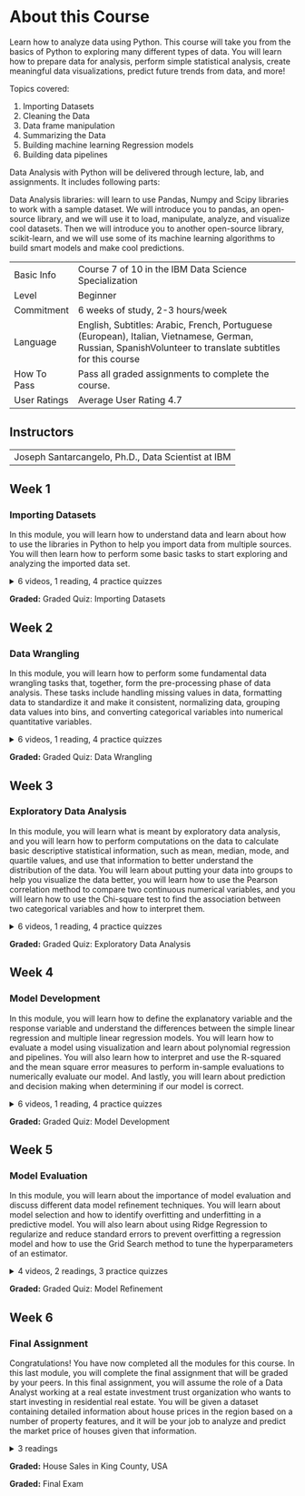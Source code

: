 # **About this Course**

Learn how to analyze data using Python. This course will take you from the basics of Python to exploring many different types of data. You will learn how to prepare data for analysis, perform simple statistical analysis, create meaningful data visualizations, predict future trends from data, and more!

Topics covered:

1. Importing Datasets
2. Cleaning the Data
3. Data frame manipulation
4. Summarizing the Data
5. Building machine learning Regression models
6. Building data pipelines

Data Analysis with Python will be delivered through lecture, lab, and assignments. It includes following parts:

Data Analysis libraries: will learn to use Pandas, Numpy and Scipy libraries to work with a sample dataset. We will introduce you to pandas, an open-source library, and we will use it to load, manipulate, analyze, and visualize cool datasets. Then we will introduce you to another open-source library, scikit-learn, and we will use some of its machine learning algorithms to build smart models and make cool predictions.

|  | |
| --- | --- |
| Basic Info | Course 7 of 10 in the IBM Data Science Specialization |
| Level | Beginner |
| Commitment | 6 weeks of study, 2-3 hours/week |
| Language | English, Subtitles: Arabic, French, Portuguese (European), Italian, Vietnamese, German, Russian, SpanishVolunteer to translate subtitles for this course |
| How To Pass | Pass all graded assignments to complete the course. |
| User Ratings | Average User Rating 4.7 |

## Instructors
|     |
| --- |
| Joseph Santarcangelo, Ph.D., Data Scientist at IBM |


## Week 1

### Importing Datasets

In this module, you will learn how to understand data and learn about how to use the libraries in Python to help you import data from multiple sources. You will then learn how to perform some basic tasks to start exploring and analyzing the imported data set.

<details>
<summary>6 videos, 1 reading, 4 practice quizzes</summary>


1. **[Video:** The Problem](https://www.coursera.org/lecture/data-analysis-with-python/the-problem-WjKC0)
2. **Video:** Understanding the Data
3. **Practice Quiz:** Practice Quiz: Understanding the Data
4. **Video:** Python Packages for Data Science
5. **Practice Quiz:** Practice Quiz: Python Packages for Data Science
6. **Video:** Importing and Exporting Data in Python
7. **Practice Quiz:** Practice Quiz: Importing and Exporting Data in Python
8. **Video:** Getting Started Analyzing Data in Python
9. **Practice Quiz:** Practice Quiz: Getting Started Analyzing Data in Python
10. **Video:** Accessing Databases with Python
11. **Reading:** Lesson Summary
12. **LTI Item:** Lab 1:Importing Datasets

</details>

**Graded:** Graded Quiz: Importing Datasets

## Week 2

### Data Wrangling

In this module, you will learn how to perform some fundamental data wrangling tasks that, together, form the pre-processing phase of data analysis. These tasks include handling missing values in data, formatting data to standardize it and make it consistent, normalizing data, grouping data values into bins, and converting categorical variables into numerical quantitative variables.

<details>
<summary>6 videos, 1 reading, 4 practice quizzes</summary>


1. **[Video:** Pre-processing Data in Python](https://www.coursera.org/lecture/data-analysis-with-python/pre-processing-data-in-python-1wWCA)
2. **Video:** Dealing with Missing Values in Python
3. **Practice Quiz:** Practice Quiz: Dealing with Missing Values in Python
4. **Video:** Data Formatting in Python
5. **Practice Quiz:** Practice Quiz: Data Formatting in Python
6. **Video:** Data Normalization in Python
7. **Practice Quiz:** Practice Quiz: Data Normalization in Python
8. **Video:** Binning in Python
9. **Video:** Turning categorical variables into quantitative variables in Python
10. **Practice Quiz:** Practice Quiz: Turning categorical variables into quantitative variables in Python
11. **Reading:** Lesson Summary
12. **LTI Item:** Data Wrangling

</details>

**Graded:** Graded Quiz: Data Wrangling



## Week 3

### Exploratory Data Analysis

In this module, you will learn what is meant by exploratory data analysis, and you will learn how to perform computations on the data to calculate basic descriptive statistical information, such as mean, median, mode, and quartile values, and use that information to better understand the distribution of the data. You will learn about putting your data into groups to help you visualize the data better, you will learn how to use the Pearson correlation method to compare two continuous numerical variables, and you will learn how to use the Chi-square test to find the association between two categorical variables and how to interpret them.

<details>
<summary>6 videos, 1 reading, 4 practice quizzes</summary>


1. **[Video:** Exploratory Data Analysis](https://www.coursera.org/lecture/data-analysis-with-python/exploratory-data-analysis-iNeWs)
2. **Video:** Descriptive Statistics
3. **Practice Quiz:** Practice Quiz: Descriptive Statistics
4. **Video:** GroupBy in Python
5. **Practice Quiz:** Practice Quiz: GroupBy in Python
6. **Video:** Correlation
7. **Practice Quiz:** Correlation
8. **Video:** Correlation - Statistics
9. **Practice Quiz:** Practice Quiz: Correlation - Statistics
10. **Video:** Association between two categorical variables: Chi-Square
11. **Reading:** Lesson Summary
12. **LTI Item:** Exploratory Data Analysis

</details>

**Graded:** Graded Quiz: Exploratory Data Analysis

## Week 4

### Model Development

In this module, you will learn how to define the explanatory variable and the response variable and understand the differences between the simple linear regression and multiple linear regression models. You will learn how to evaluate a model using visualization and learn about polynomial regression and pipelines. You will also learn how to interpret and use the R-squared and the mean square error measures to perform in-sample evaluations to numerically evaluate our model. And lastly, you will learn about prediction and decision making when determining if our model is correct.

<details>
<summary>6 videos, 1 reading, 4 practice quizzes</summary>


1. **[Video:** Model Development](https://www.coursera.org/lecture/data-analysis-with-python/model-development-qF8hd)
2. **Video:** Linear Regression and Multiple Linear Regression
3. **Practice Quiz:** Practice Quiz: Linear Regression and Multiple Linear Regression
4. **Video:** Model Evaluation using Visualization
5. **Practice Quiz:** Practice Quiz: Model Evaluation using Visualization
6. **Video:** Polynomial Regression and Pipelines
7. **Practice Quiz:** Practice Quiz: Polynomial Regression and Pipelines
8. **Video:** Measures for In-Sample Evaluation
9. **Practice Quiz:** Practice Quiz: Measures for In-Sample Evaluation
10. **Video:** Prediction and Decision Making
11. **Reading:** Lesson Summary
12. **LTI Item:** Model Development

</details>

**Graded:** Graded Quiz: Model Development

## Week 5

### Model Evaluation

In this module, you will learn about the importance of model evaluation and discuss different data model refinement techniques. You will learn about model selection and how to identify overfitting and underfitting in a predictive model. You will also learn about using Ridge Regression to regularize and reduce standard errors to prevent overfitting a regression model and how to use the Grid Search method to tune the hyperparameters of an estimator.

<details>
<summary>4 videos, 2 readings, 3 practice quizzes</summary>

1. **[Video:** Model Evaluation and Refinement](https://www.coursera.org/lecture/data-analysis-with-python/model-evaluation-and-refinement-izKyc)
2. **Practice Quiz:** Practice Quiz: Model Evaluation
3. **Video:** Overfitting, Underfitting and Model Selection
4. **Practice Quiz:** Practice Quiz: Overfitting, Underfitting and Model Selection
5. **Reading:** Ridge Regression Introduction
6. **Video:** Ridge Regression
7. **Practice Quiz:** Practice Quiz: Ridge Regression
8. **Video:** Grid Search
9. **Reading:** Lesson Summary
10. **LTI Item:** Model Evaluation and Refinement

</details>

**Graded:** Graded Quiz: Model Refinement


## Week 6

### Final Assignment

Congratulations! You have now completed all the modules for this course. In this last module, you will complete the final assignment that will be graded by your peers. In this final assignment, you will assume the role of a Data Analyst working at a real estate investment trust organization who wants to start investing in residential real estate. You will be given a dataset containing detailed information about house prices in the region based on a number of property features, and it will be your job to analyze and predict the market price of houses given that information.

<details>
<summary>3 readings</summary>


1. **Reading:** Project Case Scenario
2. **Ungraded Plugin:** Project Overview
3. **Ungraded Plugin:** (Optional) Create or Login into IBM cloud to use Watson Studio.
4. **LTI Item:** Claim IBM Cloud Feature Code
5. **Ungraded Plugin:** Share your Jupyter Notebook
6. **Reading:** IBM Digital Badge
7. **Reading:** Course Creators

</details>

**Graded:** House Sales in King County, USA

**Graded:** Final Exam